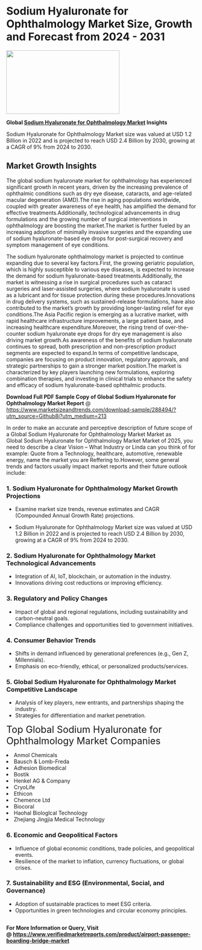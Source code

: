 <H1>Sodium Hyaluronate for Ophthalmology Market Size, Growth and Forecast from 2024 - 2031</H1><img class="aligncenter size-medium wp-image-584254" src="https://thirdeyenews.in/wp-content/uploads/2024/09/Global-Market-Research-300x168.jpeg" alt="" width="300" height="168" /><p><strong>Global&nbsp;<a href="https://www.marketsizeandtrends.com/download-sample/288494/?utm_source=Github8j?utm_medium=213">Sodium Hyaluronate for Ophthalmology Market</a> Insights</strong></p><p>Sodium Hyaluronate for Ophthalmology Market size was valued at USD 1.2 Billion in 2022 and is projected to reach USD 2.4 Billion by 2030, growing at a CAGR of 9% from 2024 to 2030.</p><p><h2>Market Growth Insights</h2> <p>The global sodium hyaluronate market for ophthalmology has experienced significant growth in recent years, driven by the increasing prevalence of ophthalmic conditions such as dry eye disease, cataracts, and age-related macular degeneration (AMD).The rise in aging populations worldwide, coupled with greater awareness of eye health, has amplified the demand for effective treatments.Additionally, technological advancements in drug formulations and the growing number of surgical interventions in ophthalmology are boosting the market.The market is further fueled by an increasing adoption of minimally invasive surgeries and the expanding use of sodium hyaluronate-based eye drops for post-surgical recovery and symptom management of eye conditions.</p> <p>The sodium hyaluronate ophthalmology market is projected to continue expanding due to several key factors.First, the growing geriatric population, which is highly susceptible to various eye diseases, is expected to increase the demand for sodium hyaluronate-based treatments.Additionally, the market is witnessing a rise in surgical procedures such as cataract surgeries and laser-assisted surgeries, where sodium hyaluronate is used as a lubricant and for tissue protection during these procedures.Innovations in drug delivery systems, such as sustained-release formulations, have also contributed to the market’s growth by providing longer-lasting relief for eye conditions.The Asia Pacific region is emerging as a lucrative market, with rapid healthcare infrastructure improvements, a large patient base, and increasing healthcare expenditure.Moreover, the rising trend of over-the-counter sodium hyaluronate eye drops for dry eye management is also driving market growth.As awareness of the benefits of sodium hyaluronate continues to spread, both prescription and non-prescription product segments are expected to expand.In terms of competitive landscape, companies are focusing on product innovation, regulatory approvals, and strategic partnerships to gain a stronger market position.The market is characterized by key players launching new formulations, exploring combination therapies, and investing in clinical trials to enhance the safety and efficacy of sodium hyaluronate-based ophthalmic products.</p> <p><span class=""><strong>Download Full PDF Sample Copy of Global Sodium Hyaluronate for Ophthalmology Market Report</strong> @ <a href="https://www.marketsizeandtrends.com/download-sample/288494/?utm_source=Github8j?utm_medium=213" target="_blank">https://www.marketsizeandtrends.com/download-sample/288494/?utm_source=Github8j?utm_medium=213</a></span></p><p>In order to make an accurate and perceptive description of future scope of a Global&nbsp;Sodium Hyaluronate for Ophthalmology Market Market as Global&nbsp;Sodium Hyaluronate for Ophthalmology Market Market of 2025, you need to describe a clear Vision &ndash; What Industry or Linda can you think of for example: Quote from a Technology, healthcare, automotive, renewable energy, name the market you are Reffering to.However, some general trends and factors usually impact market reports and their future outlook include:</p><h3>1.&nbsp;<strong>Sodium Hyaluronate for Ophthalmology Market Growth Projections</strong></h3><ul><li>Examine market size trends, revenue estimates and CAGR (Compounded Annual Growth Rate) projections.</li><li><p>Sodium Hyaluronate for Ophthalmology Market size was valued at USD 1.2 Billion in 2022 and is projected to reach USD 2.4 Billion by 2030, growing at a CAGR of 9% from 2024 to 2030.</p></li></ul><h3>2.&nbsp;<strong>Sodium Hyaluronate for Ophthalmology Market Technological Advancements</strong></h3><ul><li>Integration of AI, IoT, blockchain, or automation in the industry.</li><li>Innovations driving cost reductions or improving efficiency.</li></ul><h3>3.&nbsp;<strong>Regulatory and Policy Changes</strong></h3><ul><li>Impact of global and regional regulations, including sustainability and carbon-neutral goals.</li><li>Compliance challenges and opportunities tied to government initiatives.</li></ul><h3>4.&nbsp;<strong>Consumer Behavior Trends</strong></h3><ul><li>Shifts in demand influenced by generational preferences (e.g., Gen Z, Millennials).</li><li>Emphasis on eco-friendly, ethical, or personalized products/services.</li></ul><h3>5.&nbsp;<strong>Global Sodium Hyaluronate for Ophthalmology Market Competitive Landscape</strong></h3><ul><li>Analysis of key players, new entrants, and partnerships shaping the industry.</li><li>Strategies for differentiation and market penetration.</li></ul><p data-pm-slice="1 1 []"><span style="color: inherit; font-family: inherit; font-size: 25px;">Top Global Sodium Hyaluronate for Ophthalmology Market Companies</span></p><div class="" data-test-id=""><p><li>Anmol Chemicals</li><li> Bausch & Lomb-Freda</li><li> Adhesion Biomedical</li><li> Bostik</li><li> Henkel AG & Company</li><li> CryoLife</li><li> Ethicon</li><li> Chemence Ltd</li><li> Biocoral</li><li> Haohal Biologlcal Technology</li><li> Zhejiang Jingjia Medical Technology</li></p></div><h3>6.&nbsp;<strong>Economic and Geopolitical Factors</strong></h3><ul><li>Influence of global economic conditions, trade policies, and geopolitical events.</li><li>Resilience of the market to inflation, currency fluctuations, or global crises.</li></ul><h3>7.&nbsp;<strong>Sustainability and ESG (Environmental, Social, and Governance)</strong></h3><ul><li>Adoption of sustainable practices to meet ESG criteria.</li><li>Opportunities in green technologies and circular economy principles.</li></ul><h2><strong style="font-size: 14px;">For More Information or Query, Visit @&nbsp;</strong><a style="background-color: #ffffff; font-size: 14px;" href="https://www.marketsizeandtrends.com/report/sodium-hyaluronate-for-ophthalmology-market/" target="_blank">https://www.verifiedmarketreports.com/product/airport-passenger-boarding-bridge-market</a></h2>